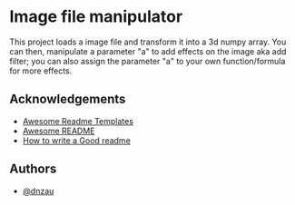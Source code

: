 
# Image file manipulator

This project loads a image file and transform it into a 3d numpy array. 
You can then, manipulate a parameter "a" to add effects on the image aka add filter;
you can also assign the parameter "a" to your own function/formula for more effects. 


## Acknowledgements

 - [Awesome Readme Templates](https://awesomeopensource.com/project/elangosundar/awesome-README-templates)
 - [Awesome README](https://github.com/matiassingers/awesome-readme)
 - [How to write a Good readme](https://bulldogjob.com/news/449-how-to-write-a-good-readme-for-your-github-project)


## Authors

- [@dnzau](https://github.com/dnzau)

